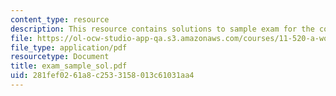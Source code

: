 ```yaml
---
content_type: resource
description: This resource contains solutions to sample exam for the course.
file: https://ol-ocw-studio-app-qa.s3.amazonaws.com/courses/11-520-a-workshop-on-geographic-information-systems-fall-2005/281fef0261a8c2533158013c61031aa4_exam_sample_sol.pdf
file_type: application/pdf
resourcetype: Document
title: exam_sample_sol.pdf
uid: 281fef02-61a8-c253-3158-013c61031aa4
---
```

